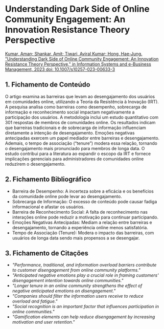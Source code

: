 # Understanding Dark Side of Online Community Engagement: An Innovation Resistance Theory Perspective

[Kumar, Aman; Shankar, Amit; Tiwari, Aviral Kumar; Hong, Hae-Jung. "Understanding Dark Side of Online Community Engagement: An Innovation Resistance Theory Perspective," in Information Systems and e-Business Management, 2023 doi: 10.1007/s10257-023-00633-3](https://link.springer.com/article/10.1007/s10257-023-00633-3)

## 1. Fichamento de Conteúdo

O artigo examina as barreiras que levam ao desengajamento dos usuários em comunidades online, utilizando a Teoria da Resistência à Inovação (IRT). A pesquisa analisa como barreiras como desempenho, sobrecarga de informação e reconhecimento social impactam negativamente a participação dos usuários. A metodologia inclui um estudo quantitativo com 301 respostas de membros de comunidades online. Os resultados indicam que barreiras tradicionais e de sobrecarga de informação influenciam diretamente a intenção de desengajamento. Emoções negativas antecipadas exercem um papel mediador entre barreiras e desengajamento. Ademais, o tempo de associação (“tenure”) modera essa relação, tornando o desengajamento mais pronunciado para membros de longa data. O estudo contribui para a literatura ao expandir o escopo da IRT e fornece implicações gerenciais para administradores de comunidades online reduzirem o desengajamento.

## 2. Fichamento Bibliográfico 

* Barreira de Desempenho: A incerteza sobre a eficácia e os benefícios da comunidade online pode levar ao desengajamento.
* Sobrecarga de Informação: O excesso de conteúdo pode causar fadiga informacional e afastar os usuários.
* Barreira de Reconhecimento Social: A falta de reconhecimento nas interações online pode reduzir a motivação para continuar participando.
* Emoções Negativas Antecipadas: Mediam a relação entre barreiras e desengajamento, tornando a experiência online menos satisfatória.
* Tempo de Associação (Tenure): Modera o impacto das barreiras, com usuários de longa data sendo mais propensos a se desengajar.

## 3. Fichamento de Citações 

* _"Performance, traditional, and information overload barriers contribute to customer disengagement from online community platforms."_
* _"Anticipated negative emotions play a crucial role in framing customers' disengagement intention towards online communities."_
* _"Longer tenure in an online community strengthens the effect of negative anticipated emotions on disengagement."_
* _"Companies should filter the information users receive to reduce overload and fatigue."_
* _"Social recognition is an important factor that influences participation in online communities."_
* _"Gamification elements can help reduce disengagement by increasing motivation and user retention."_
